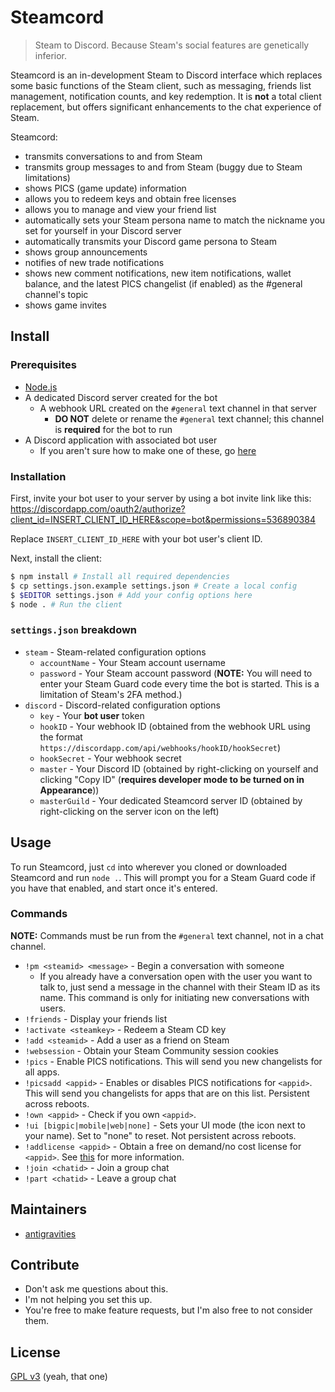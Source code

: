 # Steamcord

> Steam to Discord. Because Steam's social features are genetically inferior.

Steamcord is an in-development Steam to Discord interface which replaces some basic functions of the Steam client, such as messaging, friends list management, notification counts, and key redemption. It is **not** a total client replacement, but offers significant enhancements to the chat experience of Steam.

Steamcord:

* transmits conversations to and from Steam
* transmits group messages to and from Steam (buggy due to Steam limitations)
* shows PICS (game update) information
* allows you to redeem keys and obtain free licenses
* allows you to manage and view your friend list
* automatically sets your Steam persona name to match the nickname you set for yourself in your Discord server
* automatically transmits your Discord game persona to Steam
* shows group announcements
* notifies of new trade notifications
* shows new comment notifications, new item notifications, wallet balance, and the latest PICS changelist (if enabled) as the #general channel's topic
* shows game invites

## Install

### Prerequisites

* [Node.js](https://nodejs.org/)
* A dedicated Discord server created for the bot
  * A webhook URL created on the `#general` text channel in that server
    * **DO NOT** delete or rename the `#general` text channel; this channel is **required** for the bot to run
* A Discord application with associated bot user
  * If you aren't sure how to make one of these, go [here](https://discordapp.com/developers/applications/me)

### Installation

First, invite your bot user to your server by using a bot invite link like this: https://discordapp.com/oauth2/authorize?client_id=INSERT_CLIENT_ID_HERE&scope=bot&permissions=536890384

Replace `INSERT_CLIENT_ID_HERE` with your bot user's client ID.

Next, install the client:

```bash
$ npm install # Install all required dependencies
$ cp settings.json.example settings.json # Create a local config
$ $EDITOR settings.json # Add your config options here
$ node . # Run the client
```

### `settings.json` breakdown

* `steam` - Steam-related configuration options
  * `accountName` - Your Steam account username
  * `password` - Your Steam account password (**NOTE:** You will need to enter your Steam Guard code every time the bot is started. This is a limitation of Steam's 2FA method.)
* `discord` - Discord-related configuration options
  * `key` - Your **bot user** token
  * `hookID` - Your webhook ID (obtained from the webhook URL using the format `https://discordapp.com/api/webhooks/hookID/hookSecret`)
  * `hookSecret` - Your webhook secret
  * `master` - Your Discord ID (obtained by right-clicking on yourself and clicking "Copy ID" (**requires developer mode to be turned on in Appearance**))
  * `masterGuild` - Your dedicated Steamcord server ID (obtained by right-clicking on the server icon on the left)

## Usage

To run Steamcord, just `cd` into wherever you cloned or downloaded Steamcord and run `node .`. This will prompt you for a Steam Guard code if you have that enabled, and start once it's entered.

### Commands

**NOTE:** Commands must be run from the `#general` text channel, not in a chat channel.

* `!pm <steamid> <message>` - Begin a conversation with someone
  * If you already have a conversation open with the user you want to talk to, just send a message in the channel with their Steam ID as its name. This command is only for initiating new conversations with users.
* `!friends` - Display your friends list
* `!activate <steamkey>` - Redeem a Steam CD key
* `!add <steamid>` - Add a user as a friend on Steam
* `!websession` - Obtain your Steam Community session cookies
* `!pics` - Enable PICS notifications. This will send you new changelists for all apps.
* `!picsadd <appid>` - Enables or disables PICS notifications for `<appid>`. This will send you changelists for apps that are on this list. Persistent across reboots.
* `!own <appid>` - Check if you own `<appid>`.
* `!ui [bigpic|mobile|web|none]` - Sets your UI mode (the icon next to your name). Set to "none" to reset. Not persistent across reboots.
* `!addlicense <appid>` - Obtain a free on demand/no cost license for `<appid>`. See [this](https://github.com/DoctorMcKay/node-steam-user#requestfreelicenseappids-callback) for more information.
* `!join <chatid>` - Join a group chat
* `!part <chatid>` - Leave a group chat

## Maintainers

* [antigravities](https://github.com/antigravities)

## Contribute

* Don't ask me questions about this.
* I'm not helping you set this up.
* You're free to make feature requests, but I'm also free to not consider them.

## License

[GPL v3](http://gnu.org/licenses/gpl-3.0) (yeah, that one)
